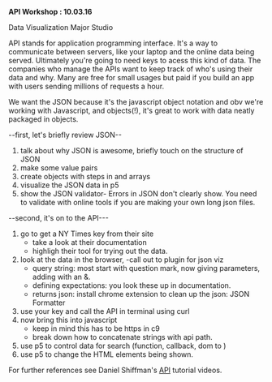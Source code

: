 **API Workshop : 10.03.16**

Data Visualization Major Studio


API stands for application programming interface. It's a way to communicate between servers, like your laptop and the online data being served. Ultimately you're going to need keys to acess this kind of data. 
The companies who manage the APIs want to keep track of who's using their data and why. Many are free for small usages but paid if you build an app with users sending millions of requests a hour.

We want the JSON because it's the javascript object notation and obv we're working with Javascript, and objects(!), it's great to work with data neatly packaged in objects.


--first, let's briefly review JSON--
1. talk about why JSON is awesome, briefly touch on the structure of JSON
2. make some value pairs
3. create objects with steps in and arrays
4. visualize the JSON data in p5
5. show the JSON validator- Errors in JSON don't clearly show. You need to validate with online tools if you are making your own long json files.

--second, it's on to the API---
1. go to get a NY Times key from their site
    - take a look at their documentation
    - highligh their tool for trying out the data.
2. look at the data in the browser, 
     -call out to plugin for json viz
     - query string: most start with question mark, now giving parameters, adding with an &. 
     - defining expectations: you look these up in documentation.
     - returns json: install chrome extension to clean up the json: JSON Formatter
2. use your key and call the API in terminal using curl
3. now bring this into javascript
    - keep in mind this has to be https in c9
    - break down how to concatenate strings with api path.
4. use p5 to control data for search (function, callback, dom to )
5. use p5 to change the HTML elements being shown.

For further references see Daniel Shiffman's [API](https://www.youtube.com/watch?v=ecT42O6I_WI) tutorial videos.